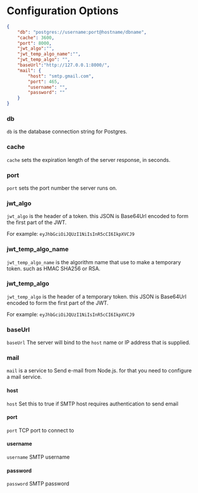 # Configuration Options

```json
{
    "db": "postgres://username:port@hostname/dbname",
    "cache": 3600,
    "port": 8000,
    "jwt_algo":"",
    "jwt_temp_algo_name":"",
    "jwt_temp_algo": "",
    "baseUrl":"http://127.0.0.1:8000/",
    "mail": {
        "host": "smtp.gmail.com",
        "port": 465,
        "username": "",
        "password": ""
    }
}
```

### db

`db` is the database connection string for Postgres.

### cache

`cache` sets the expiration length of the server response, in seconds.

### port

`port` sets the port number the server runs on.

### jwt_algo

`jwt_algo` is the header of a token. this JSON is Base64Url encoded to form the first part of the JWT.

For example:
`eyJhbGciOiJQUzI1NiIsInR5cCI6IkpXVCJ9`

### jwt_temp_algo_name

`jwt_temp_algo_name` is the algorithm name that use to make a temporary token. such as HMAC SHA256 or RSA.

### jwt_temp_algo

`jwt_temp_algo` is the header of a temporary token. this JSON is Base64Url encoded to form the first part of the JWT.

For example:
`eyJhbGciOiJQUzI1NiIsInR5cCI6IkpXVCJ9`

### baseUrl
`baseUrl` The server will bind to the `host` name or IP address that is supplied.

### mail
`mail`  is a service to Send e-mail from Node.js. for that you need to configure a mail service.

#### host
`host` Set this to true if SMTP host requires authentication to send email

#### port
`port` TCP port to connect to

#### username
`username` SMTP username

#### password
`password` SMTP password